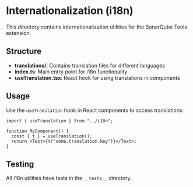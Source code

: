 # Internationalization (i18n)

This directory contains internationalization utilities for the SonarQube Tools extension.

## Structure

- **translations/**: Contains translation files for different languages
- **index.ts**: Main entry point for i18n functionality
- **useTranslation.tsx**: React hook for using translations in components

## Usage

Use the `useTranslation` hook in React components to access translations:

```tsx
import { useTranslation } from "../i18n";

function MyComponent() {
  const { t } = useTranslation();
  return <Text>{t("some.translation.key")}</Text>;
}
```

## Testing

All i18n utilities have tests in the `__tests__` directory.
